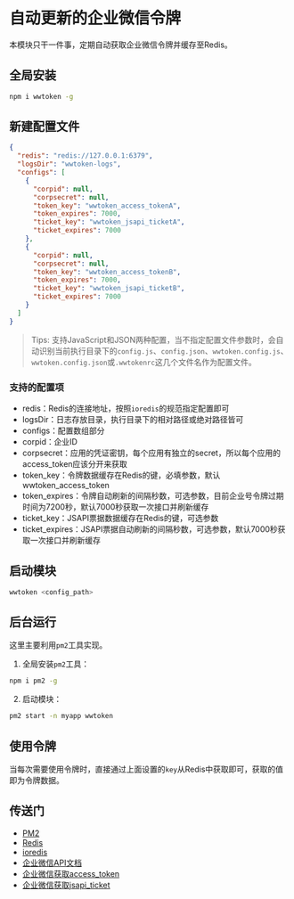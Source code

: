 # 自动更新的企业微信令牌

本模块只干一件事，定期自动获取企业微信令牌并缓存至Redis。

## 全局安装

```bash
npm i wwtoken -g
```

## 新建配置文件

```json
{
  "redis": "redis://127.0.0.1:6379",
  "logsDir": "wwtoken-logs",
  "configs": [
    {
      "corpid": null,
      "corpsecret": null,
      "token_key": "wwtoken_access_tokenA",
      "token_expires": 7000,
      "ticket_key": "wwtoken_jsapi_ticketA",
      "ticket_expires": 7000
    },
    {
      "corpid": null,
      "corpsecret": null,
      "token_key": "wwtoken_access_tokenB",
      "token_expires": 7000,
      "ticket_key": "wwtoken_jsapi_ticketB",
      "ticket_expires": 7000
    }
  ]
}
```

> Tips: 支持JavaScript和JSON两种配置，当不指定配置文件参数时，会自动识别当前执行目录下的`config.js`、`config.json`、`wwtoken.config.js`、`wwtoken.config.json`或`.wwtokenrc`这几个文件名作为配置文件。

### 支持的配置项

* redis：Redis的连接地址，按照`ioredis`的规范指定配置即可
* logsDir：日志存放目录，执行目录下的相对路径或绝对路径皆可
* configs：配置数组部分
* corpid：企业ID
* corpsecret：应用的凭证密钥，每个应用有独立的secret，所以每个应用的access_token应该分开来获取
* token_key：令牌数据缓存在Redis的键，必填参数，默认wwtoken_access_token
* token_expires：令牌自动刷新的间隔秒数，可选参数，目前企业号令牌过期时间为7200秒，默认7000秒获取一次接口并刷新缓存
* ticket_key：JSAPI票据数据缓存在Redis的键，可选参数
* ticket_expires：JSAPI票据自动刷新的间隔秒数，可选参数，默认7000秒获取一次接口并刷新缓存

## 启动模块


```bash
wwtoken <config_path>
```

## 后台运行

这里主要利用`pm2`工具实现。

1. 全局安装`pm2`工具：

```bash
npm i pm2 -g
```

2. 启动模块：

```bash
pm2 start -n myapp wwtoken
```

## 使用令牌

当每次需要使用令牌时，直接通过上面设置的`key`从Redis中获取即可，获取的值即为令牌数据。

## 传送门

* [PM2](https://www.npmjs.com/package/pm2)
* [Redis](https://redis.io/)
* [ioredis](https://www.npmjs.com/package/ioredis)
* [企业微信API文档](https://work.weixin.qq.com/api/doc)
* [企业微信获取access_token](https://work.weixin.qq.com/api/doc#10013/第三步：获取access_token)
* [企业微信获取jsapi_ticket](https://work.weixin.qq.com/api/doc#10029/附录1-JS-SDK使用权限签名算法)
